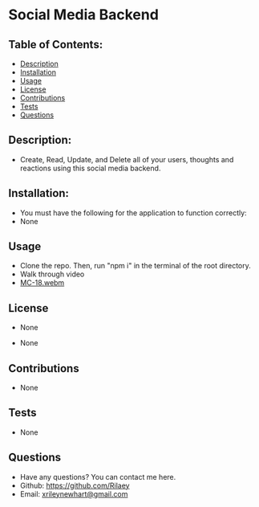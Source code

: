 # Social Media Backend

## Table of Contents:

- [Description](#description)
- [Installation](#installation)
- [Usage](#usage)
- [License](#license)
- [Contributions](#contributions)
- [Tests](#tests)
- [Questions](#questions)

## Description:

- Create, Read, Update, and Delete all of your users, thoughts and reactions using this social media backend.

## Installation:

- You must have the following for the application to function correctly:
- None

## Usage

- Clone the repo. Then, run "npm i" in the terminal of the root directory.
- Walk through video
- [MC-18.webm](https://user-images.githubusercontent.com/94302477/218627345-b4dfa87c-3801-4644-a267-9a6f11b2aa44.webm)

## License

- None

- None

## Contributions

- None

## Tests

- None

## Questions

- Have any questions? You can contact me here.
- Github: https://github.com/Rilaey
- Email: xrileynewhart@gmail.com
